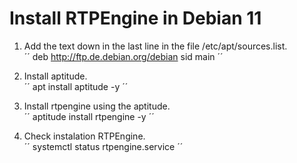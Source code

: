 # Install RTPEngine in Debian 11

1. Add the text down in the last line in the file /etc/apt/sources.list.  
´´
	deb http://ftp.de.debian.org/debian sid main 
´´
	
2. Install aptitude.  
´´
	apt install aptitude -y
´´
	
3. Install rtpengine using the aptitude.  
´´
	aptitude install rtpengine -y
´´
	
4. Check instalation RTPEngine.  
´´
	systemctl status rtpengine.service
´´